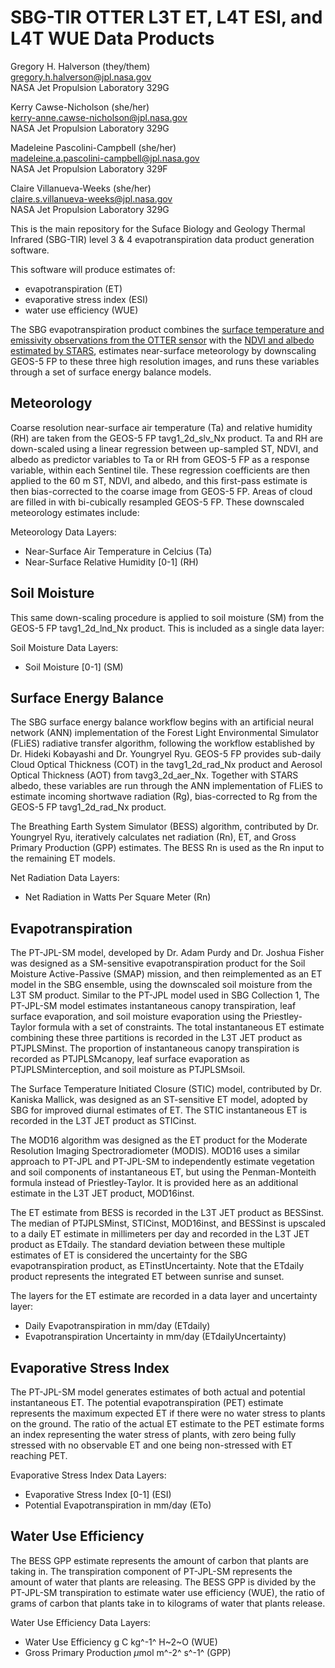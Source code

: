 # SBG-TIR OTTER L3T ET, L4T ESI, and L4T WUE Data Products

Gregory H. Halverson (they/them)<br>
[gregory.h.halverson@jpl.nasa.gov](mailto:gregory.h.halverson@jpl.nasa.gov)<br>
NASA Jet Propulsion Laboratory 329G

Kerry Cawse-Nicholson (she/her)<br>
[kerry-anne.cawse-nicholson@jpl.nasa.gov](mailto:kerry-anne.cawse-nicholson@jpl.nasa.gov)<br>
NASA Jet Propulsion Laboratory 329G

Madeleine Pascolini-Campbell (she/her)<br>
[madeleine.a.pascolini-campbell@jpl.nasa.gov](mailto:madeleine.a.pascolini-campbell@jpl.nasa.gov)<br>
NASA Jet Propulsion Laboratory 329F

Claire Villanueva-Weeks (she/her)<br>
[claire.s.villanueva-weeks@jpl.nasa.gov](mailto:claire.s.villanueva-weeks@jpl.nasa.gov)<br>
NASA Jet Propulsion Laboratory 329G

This is the main repository for the Suface Biology and Geology Thermal Infrared (SBG-TIR) level 3 & 4 evapotranspiration data product generation software. 

This software will produce estimates of:
- evapotranspiration (ET)
- evaporative stress index (ESI)
- water use efficiency (WUE)

The SBG evapotranspiration product combines the [surface temperature and emissivity observations from the OTTER sensor](https://github.com/sbg-tir/SBG-TIR-L2-LSTE) with the [NDVI and albedo estimated by STARS](https://github.com/sbg-tir/SBG-TIR-L2-STARS), estimates near-surface meteorology by downscaling GEOS-5 FP to these three high resolution images, and runs these variables through a set of surface energy balance models.

## Meteorology

Coarse resolution near-surface air temperature (Ta) and relative
humidity (RH) are taken from the GEOS-5 FP tavg1_2d_slv_Nx product. Ta
and RH are down-scaled using a linear regression between up-sampled ST,
NDVI, and albedo as predictor variables to Ta or RH from GEOS-5 FP as a
response variable, within each Sentinel tile. These regression
coefficients are then applied to the 60 m ST, NDVI, and albedo, and this
first-pass estimate is then bias-corrected to the coarse image from
GEOS-5 FP. Areas of cloud are filled in with
bi-cubically resampled GEOS-5 FP. These downscaled meteorology estimates include:

Meteorology Data Layers:
- Near-Surface Air Temperature in Celcius (Ta)
- Near-Surface Relative Humidity [0-1] (RH)

## Soil Moisture

This same down-scaling procedure is applied to soil moisture (SM) from
the GEOS-5 FP tavg1_2d_lnd_Nx product. This is included as a single data layer:

Soil Moisture Data Layers:
- Soil Moisture [0-1] (SM)

## Surface Energy Balance

The SBG surface energy balance workflow begins with an artificial neural network (ANN) implementation of the Forest Light Environmental Simulator (FLiES) radiative transfer algorithm, following the workflow established by Dr. Hideki Kobayashi and Dr. Youngryel Ryu. GEOS-5 FP provides sub-daily Cloud Optical Thickness (COT) in the tavg1_2d_rad_Nx product and Aerosol Optical Thickness (AOT) from tavg3_2d_aer_Nx. Together with STARS albedo, these variables are run through the ANN implementation of FLiES to estimate incoming shortwave radiation (Rg), bias-corrected to Rg from the GEOS-5 FP tavg1_2d_rad_Nx product.

The Breathing Earth System Simulator (BESS) algorithm, contributed by
Dr. Youngryel Ryu, iteratively calculates net radiation (Rn), ET, and
Gross Primary Production (GPP) estimates. The BESS Rn is used as the Rn
input to the remaining ET models. 

Net Radiation Data Layers:
- Net Radiation in Watts Per Square Meter (Rn)

## Evapotranspiration

The PT-JPL-SM model, developed by Dr. Adam Purdy and Dr. Joshua Fisher was designed as a SM-sensitive evapotranspiration product for the Soil Moisture Active-Passive (SMAP) mission, and then reimplemented as an ET model in the SBG ensemble, using the downscaled soil moisture from the L3T SM product. Similar to the PT-JPL model used in SBG Collection 1, The PT-JPL-SM model estimates instantaneous canopy transpiration, leaf surface evaporation, and soil moisture evaporation using the Priestley-Taylor formula with a set of constraints. The total instantaneous ET estimate combining these three partitions is recorded in the L3T JET product as PTJPLSMinst. The proportion of instantaneous canopy transpiration is recorded as PTJPLSMcanopy, leaf surface evaporation as PTJPLSMinterception, and soil moisture as PTJPLSMsoil.

The Surface Temperature Initiated Closure (STIC) model, contributed by Dr. Kaniska Mallick, was designed as an ST-sensitive ET model, adopted by SBG for improved diurnal estimates of ET. The STIC instantaneous ET is recorded in the L3T JET product as STICinst.

The MOD16 algorithm was designed as the ET product for the Moderate Resolution Imaging Spectroradiometer (MODIS). MOD16 uses a similar approach to PT-JPL and PT-JPL-SM to independently estimate vegetation and soil components of instantaneous ET, but using the Penman-Monteith formula instead of Priestley-Taylor. It is provided here as an additional estimate in the L3T JET product, MOD16inst.

The ET estimate from BESS is recorded in the L3T JET product as BESSinst. The median of PTJPLSMinst, STICinst, MOD16inst, and BESSinst is upscaled to a daily ET estimate in millimeters per day and recorded in the L3T JET product as ETdaily. The standard deviation between these multiple estimates of ET is considered the uncertainty for the SBG evapotranspiration product, as ETinstUncertainty. Note that the ETdaily product represents the integrated ET between sunrise and sunset.

The layers for the ET estimate are recorded in a data layer and uncertainty layer:

- Daily Evapotranspiration in mm/day (ETdaily)
- Evapotranspiration Uncertainty in mm/day (ETdailyUncertainty)

## Evaporative Stress Index

The PT-JPL-SM model generates estimates of both actual and potential instantaneous ET. The potential evapotranspiration (PET) estimate represents the maximum expected ET if there were no water stress to plants on the ground. The ratio of the actual ET estimate to the PET estimate forms an index representing the water stress of plants, with zero being fully stressed with no observable ET and one being non-stressed with ET reaching PET. 

Evaporative Stress Index Data Layers:
- Evaporative Stress Index [0-1] (ESI)
- Potential Evapotranspiration in mm/day (ETo)

## Water Use Efficiency

The BESS GPP estimate represents the amount of carbon that plants are taking in. The transpiration component of PT-JPL-SM represents the amount of water that plants are releasing. The BESS GPP is divided by the PT-JPL-SM transpiration to estimate water use efficiency (WUE), the ratio of grams of carbon that plants take in to kilograms of water that plants release. 

Water Use Efficiency Data Layers:
- Water Use Efficiency g C kg^-1^ H~2~O (WUE)
- Gross Primary Production $\mu$mol m^-2^ s^-1^ (GPP)

